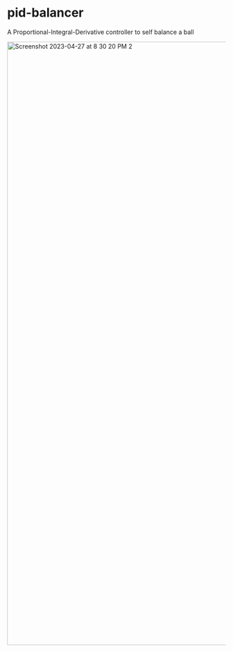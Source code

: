 # pid-balancer
A Proportional-Integral-Derivative controller to self balance a ball

<img width="1392" alt="Screenshot 2023-04-27 at 8 30 20 PM 2" src="https://user-images.githubusercontent.com/43041139/234903949-43b97b14-b21a-4951-9278-aef4930595bc.png">
